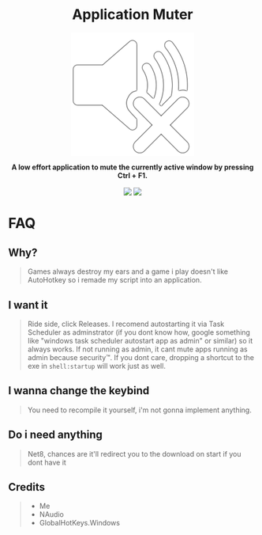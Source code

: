 <h1 align="center">Application Muter</h1>
<p align="center"><img src="Assets/Icon.png" width=250 align="center"></p>
<p align="center" style="font-weight:bold;">A low effort application to mute the currently active window by pressing Ctrl + F1.</p>

<p align="center"><img src="https://img.shields.io/github/stars/TheXorog/ApplicationMuter" align="center"> <img src="https://img.shields.io/github/watchers/TheXorog/ApplicationMuter" align="center"></p>


# FAQ
## Why?
> Games always destroy my ears and a game i play doesn't like AutoHotkey so i remade my script into an application.

## I want it
> Ride side, click Releases. I recomend autostarting it via Task Scheduler as adminstrator (if you dont know how, google something like "windows task scheduler autostart app as admin" or similar) so it always works. If not running as admin, it cant mute apps running as admin because security™️. If you dont care, dropping a shortcut to the exe in `shell:startup` will work just as well.

## I wanna change the keybind
> You need to recompile it yourself, i'm not gonna implement anything.

## Do i need anything
> Net8, chances are it'll redirect you to the download on start if you dont have it

## Credits
> - Me
> - NAudio
> - GlobalHotKeys.Windows
